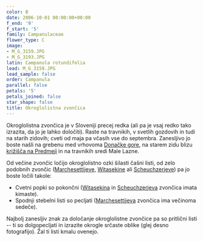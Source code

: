 ```yaml
---
color: B
date: 2006-10-01 00:00:00+00:00
f_end: '9'
f_start: '5'
family: Campanulaceae
flower_type: C
image:
- M_G_3159.JPG
- M_G_3193.JPG
latin: Campanula rotundifolia
lead: M_G_3159.JPG
lead_sample: false
order: Campanula
parallel: false
petals: '5'
petals_joined: false
star_shape: false
title: Okroglolistna zvončica
---
```

Okroglolistna zvončica je v Sloveniji precej redka (ali pa je vsaj redko tako izrazita, da jo je lahko določiti). Raste na travnikih, v svetlih gozdovih in tudi na starih zidovih; cveti od maja pa včasih vse do septembra. Zanesljivo jo boste našli na grebenu med vrhovoma [Donačke gore](/Izleti/DonackaGora/), na starem zidu blizu [križišča na Predmeji](/Izleti/Kucelj/) in na travnikih sredi Male Lazne.

Od večine zvončic ločijo okroglolistno ozki šilasti čašni listi, od zelo podobnih zvončic ([Marchesettijeve](../campanulamarchesettii/), [Witasekine](../campanulawitasekiana/) ali [Scheuchzerjeve](../campanulascheuchzeri/)) pa jo boste ločili takole:

-   Cvetni popki so pokončni ([Witasekina](../campanulawitasekiana/) in [Scheuchzerjeva](../campanulascheuchzeri/) zvončica imata kimaste).
-   Spodnji stebelni listi so pecljati ([Marchesettijeva](../campanulamarchesettii/) zvončica ima večinoma sedeče).

Najbolj zanesljiv znak za določanje okroglolistne zvončice pa so pritlični listi -- ti so dolgopecljati in izrazite okrogle srčaste oblike (glej desno fotografijo). Žal ti listi kmalu ovenejo.
